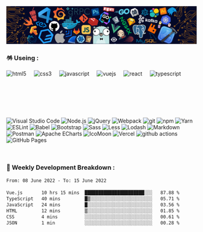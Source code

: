 <img src="./assets/img/header.png" />

<br />

### 🪅 Useing :

<p>
  <img alt="html5" src="https://cdn.jsdelivr.net/gh/devicons/devicon/icons/html5/html5-original.svg" width="45" />
  &nbsp;
  &nbsp;
  <img alt="css3" src="https://cdn.jsdelivr.net/gh/devicons/devicon/icons/css3/css3-original.svg" width="45" />
  &nbsp;
  &nbsp;
  <img alt="javascript" src="https://cdn.jsdelivr.net/gh/devicons/devicon/icons/javascript/javascript-original.svg" width="45" />
  &nbsp;
  &nbsp;
  <img alt="vuejs" src="https://cdn.jsdelivr.net/gh/devicons/devicon/icons/vuejs/vuejs-original.svg" width="45" />
  &nbsp;
  &nbsp;
  <img alt="react" src="https://cdn.jsdelivr.net/gh/devicons/devicon/icons/react/react-original.svg" width="45" />
  &nbsp;
  &nbsp;
  <img alt="typescript" src="https://cdn.jsdelivr.net/gh/devicons/devicon/icons/typescript/typescript-original.svg" width="45" />
</p>

<br />

##

<br />
<br />

<p>
  <img alt="Visual Studio Code" src="https://img.shields.io/badge/-Visual Studio Code-007ACC?style=flat-square&logo=Visual Studio Code&logoColor=white" />
  <img alt="Node.js" src="https://img.shields.io/badge/-Node.js-339933?style=flat-square&logo=Node.js&logoColor=white" />
  <img alt="jQuery" src="https://img.shields.io/badge/-jQuery-0769AD?style=flat-square&logo=jQuery&logoColor=white" /> 
  <img alt="Webpack" src="https://img.shields.io/badge/-Webpack-8DD6F9?style=flat-square&logo=webpack&logoColor=white" />
  <img alt="git" src="https://img.shields.io/badge/-Git-F05032?style=flat-square&logo=git&logoColor=white" />
  <img alt="npm" src="https://img.shields.io/badge/-NPM-CB3837?style=flat-square&logo=npm&logoColor=white" />
  <img alt="Yarn" src="https://img.shields.io/badge/-Yarn-2C8EBB?style=flat-square&logo=Yarn&logoColor=white" />
  <img alt="ESLint" src="https://img.shields.io/badge/-ESLint-4B32C3?style=flat-square&logo=ESLint&logoColor=white" />
  <img alt="Babel" src="https://img.shields.io/badge/-Babel-F9DC3E?style=flat-square&logo=Babel&logoColor=white" />
  <img alt="Bootstrap" src="https://img.shields.io/badge/-Bootstrap-7952B3?style=flat-square&logo=Bootstrap&logoColor=white" />
  <img alt="Sass" src="https://img.shields.io/badge/-Sass-CC6699?style=flat-square&logo=sass&logoColor=white" />
  <img alt="Less" src="https://img.shields.io/badge/-Less-1D365D?style=flat-square&logo=Less&logoColor=white" />
  <img alt="Lodash" src="https://img.shields.io/badge/-Lodash-3492FF?style=flat-square&logo=Lodash&logoColor=white" />
  <img alt="Markdown" src="https://img.shields.io/badge/-Markdown-000000?style=flat-square&logo=Markdown&logoColor=white" />
  <img alt="Postman" src="https://img.shields.io/badge/-Postman-FF6C37?style=flat-square&logo=Postman&logoColor=white" />
  <img alt="Apache ECharts" src="https://img.shields.io/badge/-Apache_ECharts-AA344D?style=flat-square&logo=Apache-ECharts&logoColor=white" />
  <img alt="IcoMoon" src="https://img.shields.io/badge/-IcoMoon-825794?style=flat-square&logo=IcoMoon&logoColor=white" />
  <img alt="Vercel" src="https://img.shields.io/badge/-Vercel-000000?style=flat-square&logo=Vercel&logoColor=white" />
  <img alt="github actions" src="https://img.shields.io/badge/-Github_Actions-2088FF?style=flat-square&logo=github-actions&logoColor=white" />
  <img alt="GitHub Pages" src="https://img.shields.io/badge/-GitHub_Pages-222222?style=flat-square&logo=GitHub-Pages&logoColor=white" />
</p>

<br />

### 🌠 Weekly Development Breakdown :

<!--START_SECTION:waka-->

```text
From: 08 June 2022 - To: 15 June 2022

Vue.js       10 hrs 15 mins  ██████████████████████░░░   87.88 %
TypeScript   40 mins         █▒░░░░░░░░░░░░░░░░░░░░░░░   05.71 %
JavaScript   24 mins         █░░░░░░░░░░░░░░░░░░░░░░░░   03.56 %
HTML         12 mins         ▒░░░░░░░░░░░░░░░░░░░░░░░░   01.85 %
CSS          4 mins          ░░░░░░░░░░░░░░░░░░░░░░░░░   00.61 %
JSON         1 min           ░░░░░░░░░░░░░░░░░░░░░░░░░   00.28 %
```

<!--END_SECTION:waka-->

<!-- ### 🎮 Snake Eating My Contribution Graph :

![github contribution grid snake animation](https://raw.githubusercontent.com/Turing-bot/Turing-bot/output/github-contribution-grid-snake-dark.svg#gh-dark-mode-only)
![github contribution grid snake animation](https://raw.githubusercontent.com/Turing-bot/Turing-bot/output/github-contribution-grid-snake.svg#gh-light-mode-only) -->
